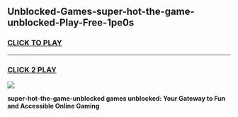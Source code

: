 
## Unblocked-Games-super-hot-the-game-unblocked-Play-Free-1pe0s
<h3>
<a href="https://premium76.site?title=super-hot-the-game-unblocked&ref=20M">CLICK TO PLAY</a></h3>
<hr>

<h3>
<a href="https://premium76.site?title=super-hot-the-game-unblocked&ref=20M">CLICK 2 PLAY</a>
  
</h3>

<a href="https://premium76.site?title=super-hot-the-game-unblocked&ref=19M"><img src="https://clearcache.store/games.png"></a>


**super-hot-the-game-unblocked games unblocked: Your Gateway to Fun and Accessible Online Gaming**
